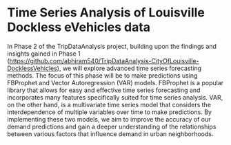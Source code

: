 # Time Series Analysis of Louisville Dockless eVehicles data
In Phase 2 of the TripDataAnalysis project, building upon the findings and insights gained in Phase 1 (https://github.com/abhiram540/TripDataAnalysis-CityOfLouisville-DocklessVehicles), we will explore advanced time series forecasting methods. The focus of this phase will be to make predictions using FBProphet and Vector Autoregression (VAR) models. FBProphet is a popular library that allows for easy and effective time series forecasting and incorporates many features specifically suited for time series analysis. VAR, on the other hand, is a multivariate time series model that considers the interdependence of multiple variables over time to make predictions. By implementing these two models, we aim to improve the accuracy of our demand predictions and gain a deeper understanding of the relationships between various factors that influence demand in urban neighborhoods.
